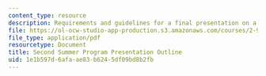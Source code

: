 ```yaml
---
content_type: resource
description: Requirements and guidelines for a final presentation on a design project.
file: https://ol-ocw-studio-app-production.s3.amazonaws.com/courses/2-971-2nd-summer-introduction-to-design-january-iap-2003/1e1b597d6afaae83b6245df09bd8b2fb_presentation_requirements.pdf
file_type: application/pdf
resourcetype: Document
title: Second Summer Program Presentation Outline
uid: 1e1b597d-6afa-ae83-b624-5df09bd8b2fb
---
```

